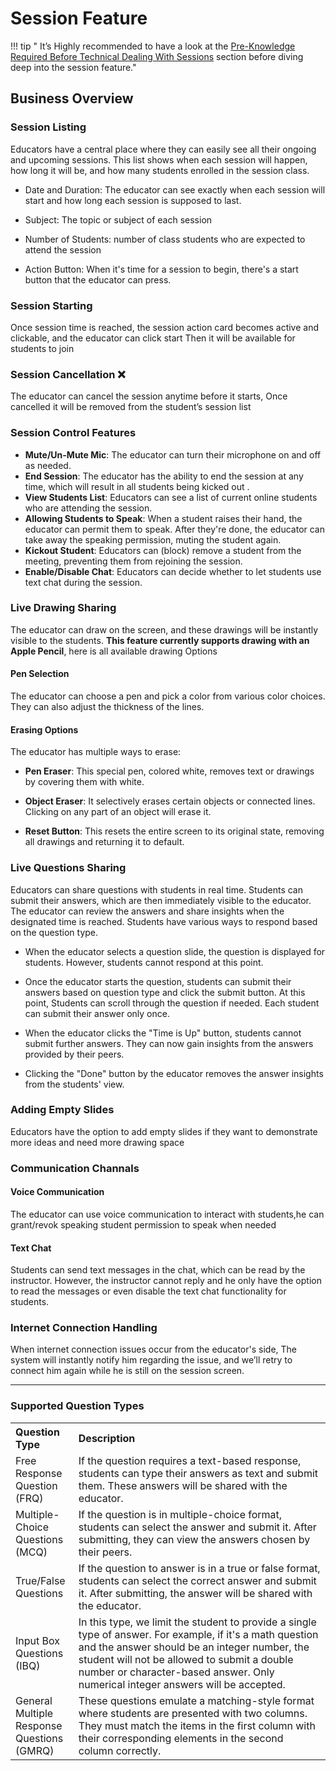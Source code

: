 # Session Feature

!!! tip " It’s Highly recommended to have a look at the [Pre-Knowledge Required Before Technical Dealing With Sessions](../pre_knowledge_required/index.md) section before diving deep into the session feature."

## Business Overview

### Session Listing

Educators have a central place where they can easily see all their ongoing and upcoming sessions. This list shows when each session will happen, how long it will be, and how many students enrolled in the session class.

- Date and Duration: The educator can see exactly when each session will start and how long each session is supposed to last.
  
- Subject: The topic or subject of each session
  
- Number of Students: number of class students who are expected to attend the session
  
- Action Button: When it's time for a session to begin, there's a start button that the educator can press.
  
### Session Starting

Once session time is reached, the session action card becomes active and clickable, and the educator can click start Then it will be available for students to join

### Session Cancellation ❌

The educator can cancel the session anytime before it starts, Once cancelled it will be removed from the student’s session list

### Session Control Features

- **Mute/Un-Mute Mic**: The educator can turn their microphone on and off as needed.
- **End Session**: The educator has the ability to end the session at any time, which will result in all students being kicked out .
- **View Students List**: Educators can see a list of current online students who are attending the session.
- **Allowing Students to Speak**: When a student raises their hand, the educator can permit them to speak. After they're done, the educator can take away the speaking permission, muting the student again.
- **Kickout Student**: Educators can (block) remove a student from the meeting, preventing them from rejoining the session.
- **Enable/Disable Chat**: Educators can decide whether to let students use text chat during the session.

### Live Drawing Sharing

The educator can draw on the screen, and these drawings will be instantly visible to the students. **This feature currently supports drawing with an Apple Pencil**, here is all available drawing Options

#### Pen Selection

The educator can choose a pen and pick a color from various color choices. They can also adjust the thickness of the lines.

#### Erasing Options

The educator has multiple ways to erase:

- **Pen Eraser**: This special pen, colored white, removes text or drawings by covering them with white.
  
- **Object Eraser**: It selectively erases certain objects or connected lines. Clicking on any part of an object will erase it.
  
- **Reset Button**: This resets the entire screen to its original state, removing all drawings and returning it to default.

### Live Questions Sharing

Educators can share questions with students in real time. Students can submit their answers, which are then immediately visible to the educator. The educator can review the answers and share insights when the designated time is reached. Students have various ways to respond based on the question type.

- When the educator selects a question slide, the question is displayed for students. However, students cannot respond at this point.
  
- Once the educator starts the question, students can submit their answers based on question type and click the submit button. At this point, Students can scroll through the question if needed. Each student can submit their answer only once.

- When the educator clicks the "Time is Up" button, students cannot submit further answers. They can now gain insights from the answers provided by their peers.

- Clicking the "Done" button by the educator removes the answer insights from the students' view.

### Adding Empty Slides

Educators have the option to add empty slides if they want to demonstrate more ideas and need more drawing space

### Communication Channals

#### Voice Communication

The educator can use voice communication to interact with students,he can grant/revok speaking student permission to speak when needed

#### Text Chat

Students can send text messages in the chat, which can be read by the instructor. However, the instructor cannot reply and he only have the option to read the messages or even disable the text chat functionality for students.

### Internet Connection Handling

When internet connection issues occur from the educator's side, The system will instantly notify him regarding the issue, and we’ll retry to connect him again while he is still on the session screen.

---------------------------------

### Supported Question Types

<table width="100%" style="border-collapse: collapse;">
    <tr>
        <th style="width: 20%; text-align: left;">Question Type</th>
        <th style="width: 80%; text-align: left;">Description</th>
    </tr>
    <tr>
        <td style="width: 20%; text-align: left;">Free Response Question (FRQ)</td>
        <td style="width: 80%; text-align: left;">If the question requires a text-based response, students can type their answers as text and submit them. These answers will be shared with the educator.</td>
    </tr>
    <tr>
        <td style="width: 20%; text-align: left;">Multiple-Choice Questions (MCQ)</td>
        <td style="width: 80%; text-align: left;">If the question is in multiple-choice format, students can select the answer and submit it. After submitting, they can view the answers chosen by their peers.</td>
    </tr>
    <tr>
        <td style="width: 20%; text-align: left;">True/False Questions</td>
        <td style="width: 80%; text-align: left;">If the question to answer is in a true or false format, students can select the correct answer and submit it. After submitting, the answer will be shared with the educator.</td>
    </tr>
    <tr>
        <td style="width: 20%; text-align: left;">Input Box Questions (IBQ)</td>
        <td style="width: 80%; text-align: left;">In this type, we limit the student to provide a single type of answer. For example, if it's a math question and the answer should be an integer number, the student will not be allowed to submit a double number or character-based answer. Only numerical integer answers will be accepted.</td>
    </tr>
    <tr>
        <td style="width: 20%; text-align: left;">General Multiple Response Questions (GMRQ)</td>
        <td style="width: 80%; text-align: left;">These questions emulate a matching-style format where students are presented with two columns. They must match the items in the first column with their corresponding elements in the second column correctly.</td>
    </tr>
</table>
